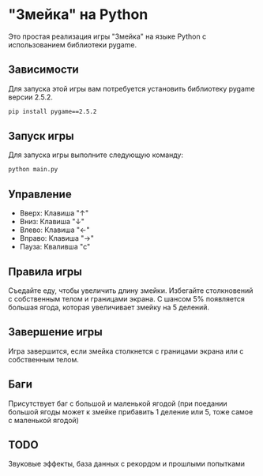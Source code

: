 # "Змейка" на Python

Это простая реализация игры "Змейка" на языке Python с использованием библиотеки pygame.

## Зависимости

Для запуска этой игры вам потребуется установить библиотеку pygame версии 2.5.2.

```bash
pip install pygame==2.5.2
```
## Запуск игры

Для запуска игры выполните следующую команду:

```bash
python main.py
```

## Управление

- Вверх: Клавиша "↑"
- Вниз: Клавиша "↓"
- Влево: Клавиша "←"
- Вправо: Клавиша "→"
- Пауза: Кваливша "c"

## Правила игры

Съедайте еду, чтобы увеличить длину змейки.
Избегайте столкновений с собственным телом и границами экрана.
С шансом 5% появляется большая ягода, которая увеличивает змейку на 5 делений.

## Завершение игры

Игра завершится, если змейка столкнется с границами экрана или с собственным телом.

## Баги

Присутствует баг с большой и маленькой ягодой (при поедании большой ягоды может к змейке прибавить 1 деление или 5, тоже самое с маленькой ягодой)

## TODO

Звуковые эффекты, база данных с рекордом и прошлыми попытками

